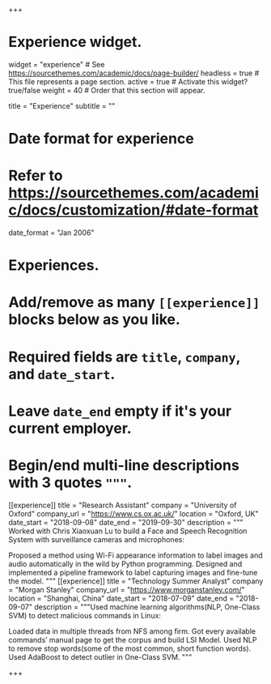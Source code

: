 +++

# Experience widget.

widget = "experience" # See https://sourcethemes.com/academic/docs/page-builder/
headless = true # This file represents a page section.
active = true # Activate this widget? true/false
weight = 40 # Order that this section will appear.

title = "Experience"
subtitle = ""

# Date format for experience

# Refer to https://sourcethemes.com/academic/docs/customization/#date-format

date_format = "Jan 2006"

# Experiences.

# Add/remove as many `[[experience]]` blocks below as you like.

# Required fields are `title`, `company`, and `date_start`.

# Leave `date_end` empty if it's your current employer.

# Begin/end multi-line descriptions with 3 quotes `"""`.

[[experience]] title = "Research Assistant" company = "University of Oxford" company_url = "https://www.cs.ox.ac.uk/" location = "Oxford, UK" date_start = "2018-09-08" date_end = "2019-09-30" description = """ Worked with Chris Xiaoxuan Lu to build a Face and Speech Recognition System with surveillance cameras and microphones:

Proposed a method using Wi-Fi appearance information to label images and audio automatically in the wild by Python programming.
Designed and implemented a pipeline framework to label capturing images and fine-tune the model. """
[[experience]] title = "Technology Summer Analyst" company = "Morgan Stanley" company_url = "https://www.morganstanley.com/" location = "Shanghai, China" date_start = "2018-07-09" date_end = "2018-09-07" description = """Used machine learning algorithms(NLP, One-Class SVM) to detect malicious commands in Linux:

Loaded data in multiple threads from NFS among firm.
Got every available commands’ manual page to get the corpus and build LSI Model. Used NLP to remove stop words(some of the most common, short function words).
Used AdaBoost to detect outlier in One-Class SVM. """





+++
